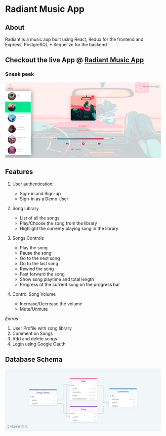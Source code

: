 # Radiant Music App

## About

Radiant is a music app built using React, Redux for the frontend and Express, PostgreSQL + Sequelize for the backend

## Checkout the live App @ [Radiant Music App](https://radiant-music.herokuapp.com/)

### Sneak peek

![](./frontend/src/images/player-img.png)

## Features

1. User authentication:

    - Sign-in and Sign-up
    - Sign-in as a Demo User

2. Song Library

    - List of all the songs
    - Play/Choose the song from the library
    - Highlight the currenty playing song in the library

3. Songs Controls

    - Play the song
    - Pause the song
    - Go to the next song
    - Go to the last song
    - Rewind the song
    - Fast forward the song
    - Show song playtime and total length
    - Progress of the current song on the progress bar

4. Control Song Volume

    - Increase/Decrease the volume
    - Mute/Unmute

_Extras_

1. User Profile with song library
2. Comment on Songs
3. Add and delete songs
4. Login using Google Oauth

## Database Schema

![database schema](./frontend/src/images/schema.png)
